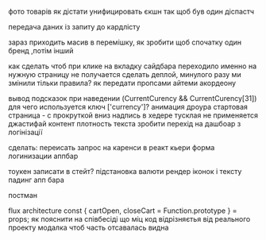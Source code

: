 фото товарів як дістати
унифицировать єкшн так щоб був один діспастч


передача даних із запиту до кардлісту

зараз приходить масив в перемішку, як зробити щоб спочатку один бренд ,потім інший

как сделать чтоб при клике на вкладку сайдбара переходило именно на нужную страницу
не получается сделать деплой, минулого разу ми змінили тільки правила?
як передати пропсами айтеми акордеону
 


вывод подсказок при наведении 
(CurrentCurency && CurrentCurency[31])
для чего используется ключ ['currency']? 
анимация дроура
стартовая страница - с прокруткой вниз
надпись в хедере тусклая
не применяется джастифай контент 
плотность текста
зробити перехід на дашбоар з логінізації


сделать:
переисать запрос на каренси в реакт кьери
форма логинизации
аппбар


тоукен записати в стейт?
підстановка валюти
рендер іконок і тексту
падинг апп бара

постман 

flux architecture
const { cartOpen, closeCart = Function.prototype } = props;
як пояснити на співбесіді що міц код відрізняєтья від реального проекту
модалка чтоб часть отсавалась видна

